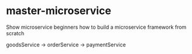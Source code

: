 # master-microservice
Show microservice beginners how to build a microservice framework from scratch

goodsService -> orderService -> paymentService
